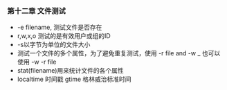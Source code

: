 ### 第十二章 文件测试

- -e filename, 测试文件是否存在
- r,w,x,o 测试的是有效用户或组的ID
- -s以字节为单位的文件大小
- 测试一个文件的多个属性，为了避免重复测试，使用  -r file and -w _ 也可以使用 -w -r file
- stat(filename)用来统计文件的各个属性
- localtime 时间戳 gtime 格林威治标准时间
